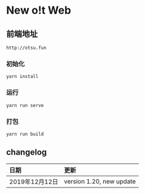 # New o!t Web

## 前端地址
```http://otsu.fun```

### 初始化
```
yarn install
```

### 运行
```
yarn run serve
```

### 打包
```
yarn run build
```

## changelog

| 日期 | 更新 |
| :-- | :-- |
| 2019年12月12日 | version 1.20, new update |
